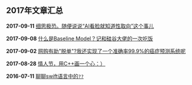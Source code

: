## 2017年文章汇总

**2017-09-11** [细思极恐。随便说说“AI看脸就知道性取向”这个事儿](2017-09-11/)

**2017-09-08** [什么是Baseline Model？记和硅谷大佬的一次吃饭](2017-09-08/)

**2017-09-02** [网购有助"脱单"?我还实现了一个准确率99.9%的癌症预测系统呢](2017-09-02/)

**2017-08-28** [情人节，用C++画一个心：）](2017-08-28/)

**2016-07-11** [聊聊swift语言中的``??``](2016-07-11/)


